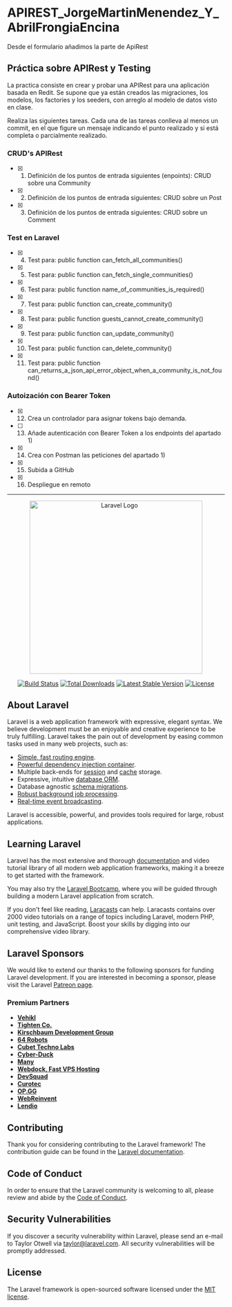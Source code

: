 # APIREST_JorgeMartinMenendez_Y_AbrilFrongiaEncina
Desde el formulario añadimos la parte de ApiRest

## Práctica sobre APIRest y Testing
La practica consiste en crear y probar una APIRest para una aplicación basada en Redit. Se supone que ya están creados las migraciones, los modelos, los factories y los seeders, con arreglo al modelo de datos visto en clase.

Realiza las siguientes tareas. Cada una de las tareas conlleva al menos un commit, en el que figure un mensaje indicando el punto realizado y si está completa o parcialmente realizado.

### CRUD's APIRest
- [x] 1) Definición de los puntos de entrada siguientes (enpoints): CRUD sobre una Community 
- [x] 2) Definición de los puntos de entrada siguientes: CRUD sobre un Post                             
- [x] 3) Definición de los puntos de entrada siguientes: CRUD sobre un Comment                            
### Test en Laravel 
- [x] 4) Test para: public function can_fetch_all_communities()                                          
- [x] 5) Test para: public function can_fetch_single_communities()                                      
- [x] 6) Test para: public function name_of_communities_is_required()                                    
- [x] 7) Test para: public function can_create_community()                                               
- [x] 8) Test para: public function guests_cannot_create_community()                                      
- [x] 9) Test para: public function can_update_community()                                                
- [x] 10) Test para: public function can_delete_community()                                               
- [x] 11) Test para: public function can_returns_a_json_api_error_object_when_a_community_is_not_found()  
### Autoización con Bearer Token
- [x] 12) Crea un controlador para asignar tokens bajo demanda.                                           
- [ ] 13) Añade autenticación con Bearer Token a los endpoints del apartado 1)                            
- [x] 14) Crea con Postman las peticiones del apartado 1)                                            
- [x] 15) Subida a GitHub                                                                            
- [x] 16) Despliegue en remoto                                                                       

------------------------------------------------------------------------------------------
<p align="center"><a href="https://laravel.com" target="_blank"><img src="https://raw.githubusercontent.com/laravel/art/master/logo-lockup/5%20SVG/2%20CMYK/1%20Full%20Color/laravel-logolockup-cmyk-red.svg" width="400" alt="Laravel Logo"></a></p>

<p align="center">
<a href="https://github.com/laravel/framework/actions"><img src="https://github.com/laravel/framework/workflows/tests/badge.svg" alt="Build Status"></a>
<a href="https://packagist.org/packages/laravel/framework"><img src="https://img.shields.io/packagist/dt/laravel/framework" alt="Total Downloads"></a>
<a href="https://packagist.org/packages/laravel/framework"><img src="https://img.shields.io/packagist/v/laravel/framework" alt="Latest Stable Version"></a>
<a href="https://packagist.org/packages/laravel/framework"><img src="https://img.shields.io/packagist/l/laravel/framework" alt="License"></a>
</p>

## About Laravel

Laravel is a web application framework with expressive, elegant syntax. We believe development must be an enjoyable and creative experience to be truly fulfilling. Laravel takes the pain out of development by easing common tasks used in many web projects, such as:

- [Simple, fast routing engine](https://laravel.com/docs/routing).
- [Powerful dependency injection container](https://laravel.com/docs/container).
- Multiple back-ends for [session](https://laravel.com/docs/session) and [cache](https://laravel.com/docs/cache) storage.
- Expressive, intuitive [database ORM](https://laravel.com/docs/eloquent).
- Database agnostic [schema migrations](https://laravel.com/docs/migrations).
- [Robust background job processing](https://laravel.com/docs/queues).
- [Real-time event broadcasting](https://laravel.com/docs/broadcasting).

Laravel is accessible, powerful, and provides tools required for large, robust applications.

## Learning Laravel

Laravel has the most extensive and thorough [documentation](https://laravel.com/docs) and video tutorial library of all modern web application frameworks, making it a breeze to get started with the framework.

You may also try the [Laravel Bootcamp](https://bootcamp.laravel.com), where you will be guided through building a modern Laravel application from scratch.

If you don't feel like reading, [Laracasts](https://laracasts.com) can help. Laracasts contains over 2000 video tutorials on a range of topics including Laravel, modern PHP, unit testing, and JavaScript. Boost your skills by digging into our comprehensive video library.

## Laravel Sponsors

We would like to extend our thanks to the following sponsors for funding Laravel development. If you are interested in becoming a sponsor, please visit the Laravel [Patreon page](https://patreon.com/taylorotwell).

### Premium Partners

- **[Vehikl](https://vehikl.com/)**
- **[Tighten Co.](https://tighten.co)**
- **[Kirschbaum Development Group](https://kirschbaumdevelopment.com)**
- **[64 Robots](https://64robots.com)**
- **[Cubet Techno Labs](https://cubettech.com)**
- **[Cyber-Duck](https://cyber-duck.co.uk)**
- **[Many](https://www.many.co.uk)**
- **[Webdock, Fast VPS Hosting](https://www.webdock.io/en)**
- **[DevSquad](https://devsquad.com)**
- **[Curotec](https://www.curotec.com/services/technologies/laravel/)**
- **[OP.GG](https://op.gg)**
- **[WebReinvent](https://webreinvent.com/?utm_source=laravel&utm_medium=github&utm_campaign=patreon-sponsors)**
- **[Lendio](https://lendio.com)**

## Contributing

Thank you for considering contributing to the Laravel framework! The contribution guide can be found in the [Laravel documentation](https://laravel.com/docs/contributions).

## Code of Conduct

In order to ensure that the Laravel community is welcoming to all, please review and abide by the [Code of Conduct](https://laravel.com/docs/contributions#code-of-conduct).

## Security Vulnerabilities

If you discover a security vulnerability within Laravel, please send an e-mail to Taylor Otwell via [taylor@laravel.com](mailto:taylor@laravel.com). All security vulnerabilities will be promptly addressed.

## License

The Laravel framework is open-sourced software licensed under the [MIT license](https://opensource.org/licenses/MIT).
